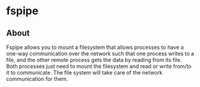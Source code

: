 # fspipe

## About
Fspipe allows you to mount a filesystem that allows processes to have a one-way communication over the network such that one process writes to a file, and the other remote process gets the data by reading from its file. Both processes just need to mount the filesystem and read or write from/to it to communicate. The file system will take care of the network communication for them.
